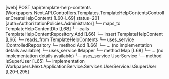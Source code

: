 [web] POST /api/template-help-contents  (Workpapers.Next.API.Controllers.Templates.TemplateHelpContentsController.CreateHelpContent)  [L60–L69] status=201 [auth=AuthorizationPolicies.Administrator]
  └─ maps_to TemplateHelpContentDto [L68]
  └─ calls TemplateHelpContentRepository.Add [L66]
  └─ insert TemplateHelpContent [L66]
    └─ reads_from TemplateHelpContents
  └─ uses_service IControlledRepository<TemplateHelpContent>
    └─ method Add [L66]
      └─ ... (no implementation details available)
  └─ uses_service IMapper
    └─ method Map [L68]
      └─ ... (no implementation details available)
  └─ uses_service UserService
    └─ method IsSuperUser [L65]
      └─ implementation Workpapers.Next.ApplicationService.Services.UserService.IsSuperUser [L20-L295]

